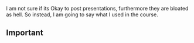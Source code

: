 I am not sure if its Okay to post presentations, furthermore they are bloated as hell. So instead, I am going to say what I used in the course.

## Important